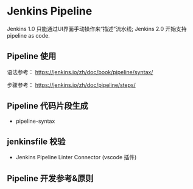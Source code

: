 # Jenkins Pipeline

Jenkins 1.0 只能通过UI界面手动操作来“描述”流水线; Jenkins 2.0 开始支持pipeline as code.

## Pipeline 使用

语法参考： https://jenkins.io/zh/doc/book/pipeline/syntax/

步骤参考： https://jenkins.io/zh/doc/pipeline/steps/

## Pipeline 代码片段生成

- pipeline-syntax

## jenkinsfile 校验

- Jenkins Pipeline Linter Connector (vscode 插件)

## Pipeline 开发参考&原则
